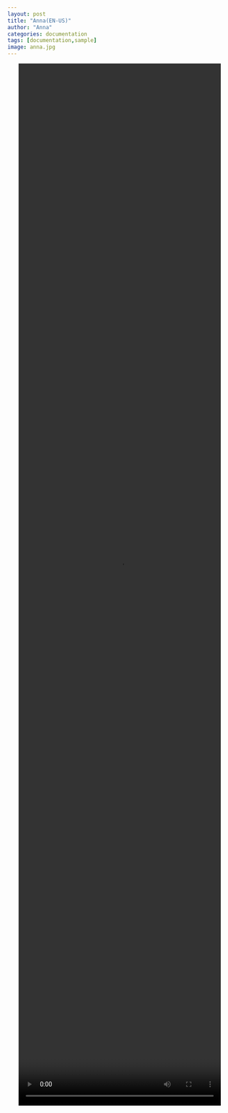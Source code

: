 ```yaml
---
layout: post
title: "Anna(EN-US)"
author: "Anna"
categories: documentation
tags: [documentation,sample]
image: anna.jpg
---
```


<!-- Main -->
<div id="main" class="alt">
  <p align="center">
    <video width="90%" height="60%" controls>
      <source type="video/mp4" src="assets/videos/anna-en-us.mp4">
    </video>
  </p>
</div>
